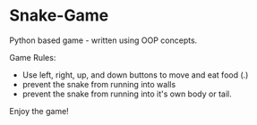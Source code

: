 # Snake-Game
Python based game - written using OOP concepts.

Game Rules:
  - Use left, right, up, and down buttons to move and eat food (.)
  - prevent the snake from running into walls
  - prevent the snake from running into it's own body or tail.

Enjoy the game!
